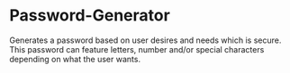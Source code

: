 # Password-Generator
Generates a password based on user desires and needs which is secure. This password can feature letters, number and/or special characters depending on what the user wants.
